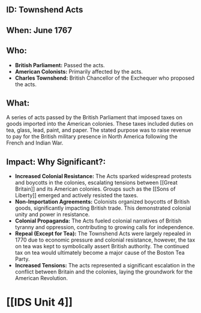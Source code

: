 ## ID: Townshend Acts

## When: June 1767

## Who:
* **British Parliament:**  Passed the acts.
* **American Colonists:** Primarily affected by the acts.  
* **Charles Townshend:**  British Chancellor of the Exchequer who proposed the acts.

## What: 
A series of acts passed by the British Parliament that imposed taxes on goods imported into the American colonies.  These taxes included duties on tea, glass, lead, paint, and paper.  The stated purpose was to raise revenue to pay for the British military presence in North America following the French and Indian War.

## Impact: Why Significant?:
* **Increased Colonial Resistance:** The Acts sparked widespread protests and boycotts in the colonies, escalating tensions between [[Great Britain]] and its American colonies.  Groups such as the [[Sons of Liberty]] emerged and actively resisted the taxes.
* **Non-Importation Agreements:** Colonists organized boycotts of British goods, significantly impacting British trade.  This demonstrated colonial unity and power in resistance.
* **Colonial Propaganda:** The Acts fueled colonial narratives of British tyranny and oppression, contributing to growing calls for independence.
* **Repeal (Except for Tea):**  The Townshend Acts were largely repealed in 1770 due to economic pressure and colonial resistance, however, the tax on tea was kept to symbolically assert British authority.  The continued tax on tea would ultimately become a major cause of the Boston Tea Party.
* **Increased Tensions:** The acts represented a significant escalation in the conflict between Britain and the colonies, laying the groundwork for the American Revolution.

# [[IDS Unit 4]]
